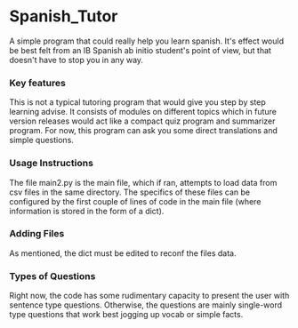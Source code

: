 # Spanish_Tutor
A simple program that could really help you learn spanish. It's effect would be best felt from an IB Spanish ab initio student's point of view,
but that doesn't have to stop you in any way.

### Key features
This is not a typical tutoring program that would give you step by step learning advise. It consists of modules on different topics which in future version
releases would act like a compact quiz program and summarizer program.
For now, this program can ask you some direct translations and simple questions.

### Usage Instructions
The file main2.py is the main file, which if ran, attempts to load data from csv files in the same directory. The specifics of these files can be configured by the first couple of lines of code in the main file (where information is stored in the form of a dict).

### Adding Files
As mentioned, the dict must be edited to reconf the files data.

### Types of Questions
Right now, the code has some rudimentary capacity to present the user with sentence type questions. Otherwise, the questions are mainly single-word type questions that work best jogging up vocab or simple facts.
